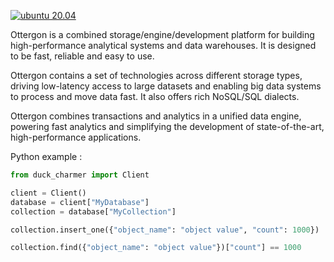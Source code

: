 [![ubuntu 20.04](https://github.com/duckstax/RocketJoe/actions/workflows/ubuntu_20_04.yaml/badge.svg)](https://github.com/duckstax/RocketJoe/actions/workflows/ubuntu_20_04.yaml)


Ottergon is a combined storage/engine/development platform for building high-performance analytical systems and data warehouses. 
It is designed to be fast, reliable and easy to use.

Ottergon contains a set of technologies across different storage types, driving low-latency access to large datasets and enabling big data systems to process and move data fast. It also offers rich NoSQL/SQL dialects.

Ottergon combines transactions and analytics in a unified data engine, powering fast analytics and simplifying the development of state-of-the-art, high-performance applications.

Python example :

```python
from duck_charmer import Client

client = Client()
database = client["MyDatabase"]
collection = database["MyCollection"]

collection.insert_one({"object_name": "object value", "count": 1000})

collection.find({"object_name": "object value"})["count"] == 1000

```